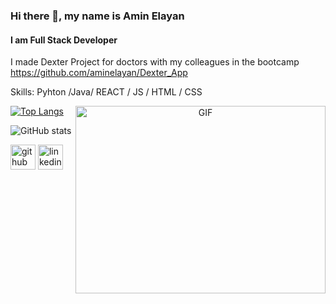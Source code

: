 ### Hi there 👋, my name is Amin Elayan

#### I am Full Stack Developer

I made Dexter Project for doctors with my colleagues in the bootcamp https://github.com/aminelayan/Dexter_App 

Skills: Pyhton /Java/ REACT / JS / HTML / CSS 


<a target="_blank" align="center"> <img align="right" top="500" height="300" width="400" alt="GIF" src="https://media.giphy.com/media/SWoSkN6DxTszqIKEqv/giphy.gif"> </a>

[![Top Langs](https://github-readme-stats.vercel.app/api/top-langs/?username=aminelayan)](https://github.com/anuraghazra/github-readme-stats) 

![GitHub stats](https://github-readme-stats.vercel.app/api?username=aminelayan&show_icons=true)


[<img src='https://cdn.jsdelivr.net/npm/simple-icons@3.0.1/icons/github.svg' alt='github' height='40'>](https://github.com/aminelayan) [<img src='https://cdn.jsdelivr.net/npm/simple-icons@3.0.1/icons/linkedin.svg' alt='linkedin' height='40'>](https://www.linkedin.com/in/amin-e-356555b8//)
